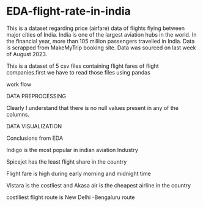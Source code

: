 # EDA-flight-rate-in-india

This is a dataset regarding price (airfare) data of flights flying between major cities of India. India is one of the largest aviation hubs in the world. In the financial year, more than 105 million passengers travelled in India. Data is scrapped from MakeMyTrip booking site. Data was sourced on last week of August 2023.




This is a dataset of 5 csv files containing flight fares of flight companies.first we have to read those files using pandas

work flow


DATA PREPROCESSING


Clearly I understand that there is no null values present in any of the columns.


DATA VISUALIZATION 


Conclusions from EDA

Indigo is the most popular in indian aviation Industry


Spicejet has the least flight share in the country


Flight fare is high during early morning and midnight time


Vistara is the costliest and Akasa air is the cheapest airline in the country


costlliest flight route is New Delhi -Bengaluru route

